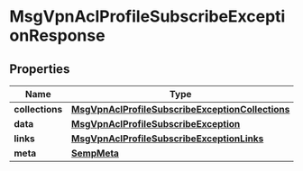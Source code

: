 
# MsgVpnAclProfileSubscribeExceptionResponse

## Properties
Name | Type | Description | Notes
------------ | ------------- | ------------- | -------------
**collections** | [**MsgVpnAclProfileSubscribeExceptionCollections**](MsgVpnAclProfileSubscribeExceptionCollections.md) |  |  [optional]
**data** | [**MsgVpnAclProfileSubscribeException**](MsgVpnAclProfileSubscribeException.md) |  |  [optional]
**links** | [**MsgVpnAclProfileSubscribeExceptionLinks**](MsgVpnAclProfileSubscribeExceptionLinks.md) |  |  [optional]
**meta** | [**SempMeta**](SempMeta.md) |  | 



